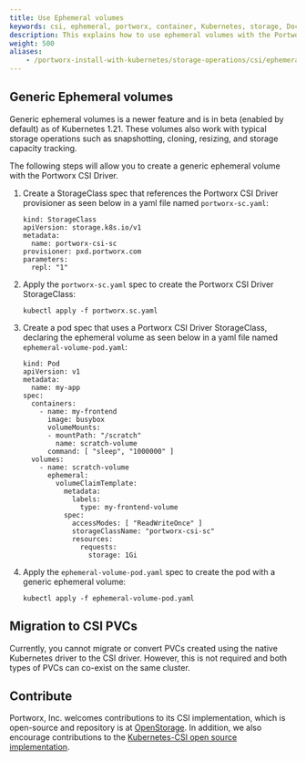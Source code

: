 ```yaml
---
title: Use Ephemeral volumes
keywords: csi, ephemeral, portworx, container, Kubernetes, storage, Docker, k8s, pv, persistent disk
description: This explains how to use ephemeral volumes with the Portworx CSI Driver
weight: 500
aliases:
    - /portworx-install-with-kubernetes/storage-operations/csi/ephemeral/
---
```

## Generic Ephemeral volumes

Generic ephemeral volumes is a newer feature and is in beta (enabled by default) as of Kubernetes 1.21. These volumes also work with typical storage operations such as snapshotting, cloning, resizing, and storage capacity tracking.

The following steps will allow you to create a generic ephemeral volume with the Portworx CSI Driver.

1. Create a StorageClass spec that references the Portworx CSI Driver provisioner as seen below in a yaml file named `portworx-sc.yaml`:

      ```text
      kind: StorageClass
      apiVersion: storage.k8s.io/v1
      metadata:
        name: portworx-csi-sc
      provisioner: pxd.portworx.com
      parameters:
        repl: "1"
      ```

2. Apply the `portworx-sc.yaml` spec to create the Portworx CSI Driver StorageClass:

      ```text
      kubectl apply -f portworx.sc.yaml
      ```

3. Create a pod spec that uses a Portworx CSI Driver StorageClass, declaring the ephemeral volume as seen below in a yaml file named `ephemeral-volume-pod.yaml`:

      ```text
      kind: Pod
      apiVersion: v1
      metadata:
        name: my-app
      spec:
        containers:
          - name: my-frontend
            image: busybox
            volumeMounts:
            - mountPath: "/scratch"
              name: scratch-volume
            command: [ "sleep", "1000000" ]
        volumes:
          - name: scratch-volume
            ephemeral:
              volumeClaimTemplate:
                metadata:
                  labels:
                    type: my-frontend-volume
                spec:
                  accessModes: [ "ReadWriteOnce" ]
                  storageClassName: "portworx-csi-sc"
                  resources:
                    requests:
                      storage: 1Gi
      ```

4. Apply the `ephemeral-volume-pod.yaml` spec to create the pod with a generic ephemeral volume:

      ```text
      kubectl apply -f ephemeral-volume-pod.yaml
      ```

## Migration to CSI PVCs

Currently, you cannot migrate or convert PVCs created using the native Kubernetes driver to the CSI driver. However, this is not required and both types of PVCs can co-exist on the same cluster.


## Contribute

Portworx, Inc. welcomes contributions to its CSI implementation, which is open-source and repository is at [OpenStorage](https://github.com/libopenstorage/openstorage). In addition, we also encourage contributions to the [Kubernetes-CSI open source implementation](https://github.com/kubernetes-csi).
